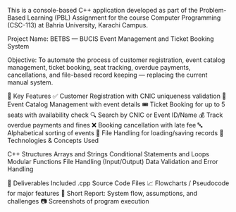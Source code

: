 
This is a console-based C++ application developed as part of the Problem-Based Learning (PBL) Assignment for the course Computer Programming (CSC-113) at Bahria University, Karachi Campus.

Project Name: BETBS — BUCIS Event Management and Ticket Booking System

Objective:
To automate the process of customer registration, event catalog management, ticket booking, seat tracking, overdue payments, cancellations, and file-based record keeping — replacing the current manual system.

🔹 Key Features
✅ Customer Registration with CNIC uniqueness validation
🎉 Event Catalog Management with event details
🎟️ Ticket Booking for up to 5 seats with availability check
🔍 Search by CNIC or Event ID/Name
💰 Track overdue payments and fines
❌ Booking cancellation with late fee
🔤 Alphabetical sorting of events
💾 File Handling for loading/saving records
🔹 Technologies & Concepts Used

C++ Structures
Arrays and Strings
Conditional Statements and Loops
Modular Functions
File Handling (Input/Output)
Data Validation and Error Handling

🔹 Deliverables Included
.cpp Source Code Files
📈 Flowcharts / Pseudocode for major features
📝 Short Report: System flow, assumptions, and challenges
📷 Screenshots of program execution
